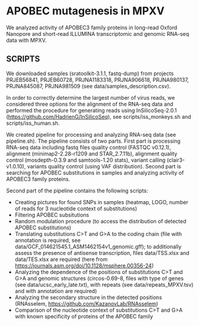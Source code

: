 # APOBEC mutagenesis in MPXV

We analyzed activity of APOBEC3 family proteins in long-read Oxford Nanopore and short-read ILLUMINA transcriptomic and genomic RNA-seq data with MPXV.

## SCRIPTS

We downloaded samples (sratoolkit-3.1.1, fastq-dump) from projects PRJEB56841, PRJEB60728, PRJNA1183318, PRJNA906618, PRJNA980137, PRJNA845087, PRJNA981509 (see data/samples_description.csv).  

In order to correctly determine the largest number of virus reads, we considered three options for the alignment of the RNA-seq data and performed the procedure for generating reads using InSilicoSeq-2.0.1 (https://github.com/HadrienG/InSilicoSeq), see scripts/iss_monkeys.sh and scripts/iss_human.sh.

We created pipeline for processing and analyzing RNA-seq data (see pipeline.sh). The pipeline consists of two parts. First part is processing RNA-seq data including fastq files quality control (FASTQC v0.12.1), alignment (minimap2-2.28-r1209 and STAR_2.7.11b), alignment quality control (mosdepth-0.3.9 and samtools-1.20 stats), variant calling (clair3-v1.0.10), variants quality control (using VAF distribution). Second part is searching for APOBEC substitutions in samples and analyzing activity of APOBEC3 family proteins.

Second part of the pipeline contains the following scripts:
- Creating pictures for found SNPs in samples (heatmap, LOGO, number of reads for 3 nucleotide context of substitutions)
- Filtering APOBEC subsitutions
- Random modulation procedure (to access the distribution of detected APOBEC substitutions)
- Translating substitutions C>T and G>A to the coding chain (file with annotation is required, see data/GCF_014621545.1_ASM1462154v1_genomic.gff); to additionally assess the presence of antisense transcription, files data/TSS.xlsx and data/TES.xlsx are required (here from https://journals.asm.org/doi/10.1128/msphere.00356-24)
- Analyzing the dependence of the positions of substitutions C>T and G>A and genomic structures (circos-0.69-8, files with type of genes (see data/ucsc_early_late.txt), with repeats (see data/repeats_MPXV.tsv) and with annotation are required)
- Analyzing the secondary structure in the detected positions (RNAsselem, https://github.com/KazanovLab/RNAsselem)
- Comparison of the nucleotide context of substitutions C>T and G>A with known specificity of proteins of the APOBEC family